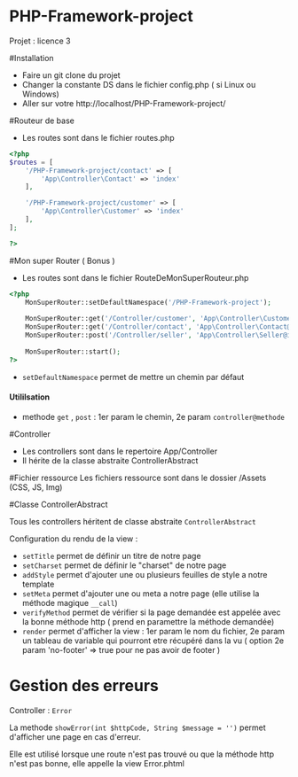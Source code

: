# PHP-Framework-project
Projet : licence 3

#Installation 

- Faire un git clone du projet 
- Changer la constante DS dans le fichier config.php ( si Linux ou Windows)
- Aller sur votre http://localhost/PHP-Framework-project/

#Routeur de base

- Les routes sont dans le fichier routes.php

```php
<?php
$routes = [
    '/PHP-Framework-project/contact' => [
        'App\Controller\Contact' => 'index'
    ],

    '/PHP-Framework-project/customer' => [
        'App\Controller\Customer' => 'index'
    ],
];

?>
```

#Mon super Router ( Bonus )

- Les routes sont dans le fichier RouteDeMonSuperRouteur.php

```php
<?php
    MonSuperRouter::setDefaultNamespace('/PHP-Framework-project');
    
    MonSuperRouter::get('/Controller/customer', 'App\Controller\Customer@index');
    MonSuperRouter::get('/Controller/contact', 'App\Controller\Contact@index') ;
    MonSuperRouter::post('/Controller/seller', 'App\Controller\Seller@index');
    
    MonSuperRouter::start();
?>
```
- `setDefaultNamespace` permet de mettre un chemin par défaut

#### Utililsation 

- methode `get` , `post` : 1er param le chemin, 2e param `controller@methode`

#Controller
- Les controllers sont dans le repertoire App/Controller
- Il hérite de la classe abstraite ControllerAbstract

#Fichier ressource 
Les fichiers ressource sont dans le dossier /Assets (CSS, JS, Img)

#Classe ControllerAbstract

Tous les controllers héritent de classe abstraite `ControllerAbstract`

Configuration du rendu de la view : 

- `setTitle` permet de définir un titre de notre page
- `setCharset` permet de définir le "charset" de notre page 
- `addStyle` permet d'ajouter une ou plusieurs feuilles de style a notre template
- `setMeta` permet d'ajouter une ou meta a notre page 
(elle utilise la méthode magique `__call`)
- `verifyMethod` permet de vérifier si la page demandée est appelée avec la bonne méthode http
( prend en paramettre la méthode demandée)
- `render` permet d'afficher la view : 
1er param le nom du fichier, 2e param un tableau de variable qui pourront etre récupéré dans la vu 
( option 2e param 'no-footer' => true pour ne pas avoir de footer ) 
# Gestion des erreurs

Controller : `Error`

La methode `showError(int $httpCode, String $message = '')` permet d'afficher une page en 
cas d'erreur.

Elle est utilisé lorsque une route n'est pas trouvé ou que la méthode http n'est pas bonne, elle appelle la view Error.phtml
